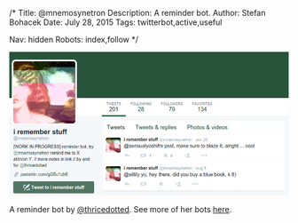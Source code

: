 /*
Title: @mnemosynetron
Description: A reminder bot.
Author: Stefan Bohacek
Date: July 28, 2015
Tags: twitterbot,active,useful

Nav: hidden
Robots: index,follow
*/

[![](/content/bots/twitterbots/images/mnemosynetron.png)](https://twitter.com/mnemosynetron)

A reminder bot by [@thricedotted](https://twitter.com/thricedotted). See more of her bots [here](https://twitter.com/thricedotted/lists/thricedotted-bottes/members).